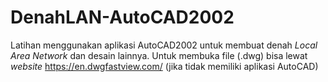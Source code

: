 # DenahLAN-AutoCAD2002

Latihan menggunakan aplikasi AutoCAD2002 untuk membuat denah _Local Area Network_ dan desain lainnya. Untuk membuka file (.dwg) bisa lewat _website_ https://en.dwgfastview.com/ (jika tidak memiliki aplikasi AutoCAD)
